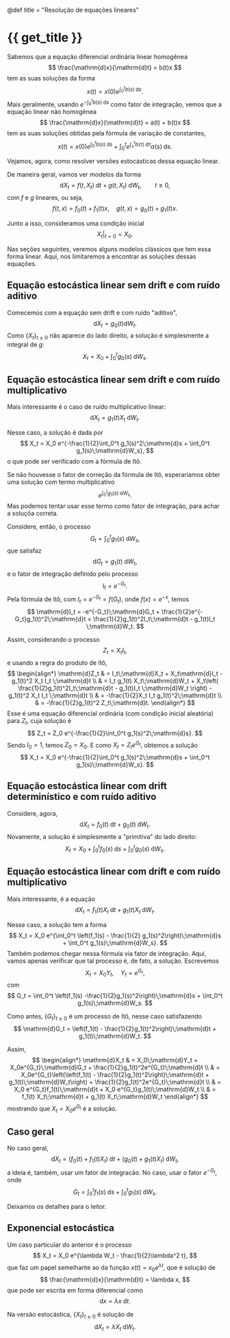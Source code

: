 @def title = "Resolução de equações lineares"

# {{ get_title }}

Sabemos que a equação diferencial ordinária linear homogênea
$$
\frac{\mathrm{d}x}{\mathrm{d}t} = b(t)x
$$
tem as suas soluções da forma
$$
x(t) = x(0)e^{\int_0^t b(s)\;\mathrm{d}s}.
$$
Mais geralmente, usando $e^{-\int_0^t b(s)\;\mathrm{d}s}$ como fator de integração, vemos que a equação linear não homogênea
$$
\frac{\mathrm{d}x}{\mathrm{d}t} = a(t) + b(t)x
$$
tem as suas soluções obtidas pela fórmula de variação de constantes,
$$
x(t) = x(0)e^{\int_0^t b(s)\;\mathrm{d}s} + \int_0^t e^{\int_s^t b(\tau) \;\mathrm{d}\tau}a(s)\;\mathrm{d}s.
$$

Vejamos, agora, como resolver versões estocásticas dessa equação linear.

De maneira geral, vamos ver modelos da forma
$$
\mathrm{d}X_t = f(t, X_t)\;\mathrm{d}t + g(t, X_t)\;\mathrm{d}W_t, \qquad t \geq 0,
$$
com $f$ e $g$ lineares, ou seja,
$$
f(t, x) = f_0(t) + f_1(t)x, \quad g(t, x) = g_0(t) + g_1(t)x.
$$

Junto a isso, consideramos uma condição inicial
$$
\left.X_t\right|_{t = 0} = X_0.
$$

Nas seções seguintes, veremos alguns modelos clássicos que tem essa forma linear. Aqui, nos limitaremos a encontrar as soluções dessas equações. 

## Equação estocástica linear sem drift e com ruído aditivo

Comecemos com a equação sem drift e com ruído "aditivo",
$$
\mathrm{d}X_t = g_0(t) \mathrm{d}W_t.
$$
Como $\{X_t\}_{t\geq 0}$ não aparece do lado direito, a solução é simplesmente a integral de $g$:
$$
X_t = X_0 + \int_0^t g_0(s) \;\mathrm{d}W_s.
$$

## Equação estocástica linear sem drift e com ruído multiplicativo

Mais interessante é o caso de ruído multiplicativo linear:
$$
\mathrm{d}X_t = g_1(t) X_t \;\mathrm{d}W_t.
$$

Nesse caso, a solução é dada por
$$
X_t = X_0 e^{-\frac{1}{2}\int_0^t g_1(s)^2\;\mathrm{d}s + \int_0^t g_1(s)\;\mathrm{d}W_s},
$$
o que pode ser verificado com a fórmula de Itô.

Se não houvesse o fator de correção da fórmula de Itô, esperaríamos obter uma solução com termo multiplicativo
$$
    e^{\int_0^t g_1(s)\;\mathrm{d}W_s}.
$$
Mas podemos tentar usar esse termo como fator de integração, para achar a soluçõa correta.

Considere, então, o processo
$$
    G_t = \int_0^t g_1(s)\;\mathrm{d}W_s,
$$
que satisfaz
$$
    \mathrm{d}G_t = g_1(t)\;\mathrm{d}W_t,
$$
e o fator de integração definido pelo processo
$$
    I_t = e^{-G_t}.
$$
Pela fórmula de Itô, com $I_t = e^{-G_t} = f(G_t),$ onde $f(x) = e^{-x},$ temos
$$
    \mathrm{d}I_t = -e^{-G_t}\;\mathrm{d}G_t + \frac{1}{2}e^{-G_t}g_1(t)^2\;\mathrm{d}t = \frac{1}{2}g_1(t)^2I_t\;\mathrm{d}t - g_1(t)I_t \;\mathrm{d}W_t.
$$

Assim, considerando o processo
$$
    Z_t = X_t I_t,
$$
e usando a regra do produto de Itô,
$$
    \begin{align*}
        \mathrm{d}Z_t & = I_t\;\mathrm{d}X_t + X_t\mathrm{d}I_t - g_1(t)^2 X_t I_t \;\mathrm{d}t \\
        & = I_t g_1(t) X_t\;\mathrm{d}W_t + X_t\left( \frac{1}{2}g_1(t)^2I_t\;\mathrm{d}t - g_1(t)I_t \;\mathrm{d}W_t \right) - g_1(t)^2 X_t I_t \;\mathrm{d}t \\
        & = -\frac{1}{2}X_t I_t g_1(t)^2\;\mathrm{d}t \\
        & = -\frac{1}{2}g_1(t)^2 Z_t\;\mathrm{d}t.
    \end{align*}
$$
Esse é uma equação diferencial ordinária (com condição inicial aleatória) para $Z_t,$ cuja solução é
$$
    Z_t = Z_0 e^{-\frac{1}{2}\int_0^t g_1(s)^2\;\mathrm{d}s}.
$$
Sendo $I_0 = 1,$ temos $Z_0 = X_0.$ E como $X_t = Z_t e^{G_t},$ obtemos a solução
$$
    X_t = X_0 e^{-\frac{1}{2}\int_0^t g_1(s)^2\;\mathrm{d}s + \int_0^t g_1(s)\;\mathrm{d}W_s}.
$$

## Equação estocástica linear com drift determinístico e com ruído aditivo

Considere, agora,
$$
\mathrm{d}X_t = f_0(t) \;\mathrm{d}t + g_0(t) \;\mathrm{d}W_t.
$$
Novamente, a solução é simplesmente a "primitiva" do lado direito:
$$
X_t = X_0 + \int_0^t f_0(s)\;\mathrm{d}s + \int_0^t g_0(s) \;\mathrm{d}W_s.
$$

## Equação estocástica linear com drift e com ruído multiplicativo

Mais interessante, é a equação
$$
\mathrm{d}X_t = f_1(t)X_t \;\mathrm{d}t + g_1(t) X_t\;\mathrm{d}W_t.
$$

Nesse caso, a solução tem a forma
$$
X_t = X_0 e^{\int_0^t \left(f_1(s) - \frac{1}{2} g_1(s)^2\right)\;\mathrm{d}s + \int_0^t g_1(s)\;\mathrm{d}W_s}.
$$
Também podemos chegar nessa fórmula via fator de integração. Aqui, vamos apenas verificar que tal processo é, de fato, a solução. Escrevemos
$$
X_t = X_0 Y_t, \quad Y_t = e^{G_t},
$$
com
$$
G_t =  \int_0^t \left(f_1(s) -\frac{1}{2}g_1(s)^2\right)\;\mathrm{d}s + \int_0^t g_1(s)\;\mathrm{d}W_s.
$$

Como antes, $\{G_t\}_{t \geq 0}$ é um processo de Itô, nesse caso satisfazendo
$$
\mathrm{d}G_t = \left(f_1(t) - \frac{1}{2}g_1(t)^2\right)\;\mathrm{d}t + g_1(t)\;\mathrm{d}W_t.
$$

Assim,
$$
\begin{align*}
    \mathrm{d}X_t & = X_0\;\mathrm{d}Y_t = X_0e^{G_t}\;\mathrm{d}G_t + \frac{1}{2}g_1(t)^2e^{G_t}\;\mathrm{d}t \\
    & = X_0e^{G_t}\left(\left(f_1(t) - \frac{1}{2}g_1(t)^2\right)\;\mathrm{d}t + g_1(t)\;\mathrm{d}W_t\right) + \frac{1}{2}g_1(t)^2e^{G_t}\;\mathrm{d}t \\
    & = X_0 e^{G_t}f_1(t)\;\mathrm{d}t + X_0 e^{G_t}g_1(t)\;\mathrm{d}W_t \\
    & = f_1(t) X_t\;\mathrm{d}t + g_1(t) X_t\;\mathrm{d}W_t
\end{align*}
$$
mostrando que $X_t = X_0e^{G_t}$ é a solução.

## Caso geral 

No caso geral,
$$
    \mathrm{d}X_t = (f_0(t) + f_1(t)X_t)\;\mathrm{d}t + (g_0(t) + g_1(t)X_t)\;\mathrm{d}W_t,
$$
a ideia é, também, usar um fator de integracão. No caso, usar o fator $e^{-G_t},$ onde
$$
    G_t = \int_0^t f_1(s)\;\mathrm{d}s + \int_0^t g_1(s)\;\mathrm{d}W_s.
$$

Deixamos os detalhes para o leitor.

## Exponencial estocástica

Um caso particular do anterior é o processo
$$
X_t = X_0 e^{\lambda W_t  - \frac{1}{2}\lambda^2 t},
$$
que faz um papel semelhante ao da função $x(t) = x_0e^{\lambda t},$ que é solução de
$$
\frac{\mathrm{d}x}{\mathrm{d}t} = \lambda x,
$$
que pode ser escrita em forma diferencial como
$$
\mathrm{d}x = \lambda x \;\mathrm{d}t.
$$

Na versão estocástica, $\{X_t\}_{t \geq 0}$ é solução de
$$
\mathrm{d}X_t = \lambda X_t \;\mathrm{d}W_t.
$$
